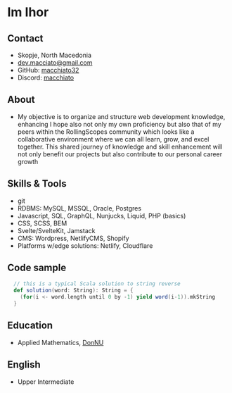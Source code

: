 # Im Ihor
## Contact
- Skopje, North Macedonia
- [dev.macciato@gmail.com](mailto:dev.macciato@gmail.com)
- GitHub: [macchiato32](https://github.com/macchiato32)
- Discord: [macchiato](https://discordapp.com/users/@macchiato7207)
## About
- My objective is to organize and structure web development knowledge, enhancing I hope also not only my own proficiency but also that of my peers within the RollingScopes community which looks like a collaborative environment where we can all learn, grow, and excel together. This shared journey of knowledge and skill enhancement will not only benefit our projects but also contribute to our personal career growth
## Skills & Tools
- git
- RDBMS: MySQL, MSSQL, Oracle, Postgres
- Javascript, SQL, GraphQL, Nunjucks, Liquid, PHP (basics)
- CSS, SCSS, BEM
- Svelte/SvelteKit, Jamstack
- CMS: Wordpress, NetlifyCMS, Shopify
- Platforms w/edge solutions: Netlify, Cloudflare 
## Code sample
```Scala
  // this is a typical Scala solution to string reverse
  def solution(word: String): String = {
    (for(i <- word.length until 0 by -1) yield word(i-1)).mkString
  }
```
## Education
- Applied Mathematics, [DonNU](https://www.donnu.edu.ua/)
## English
- Upper Intermediate
